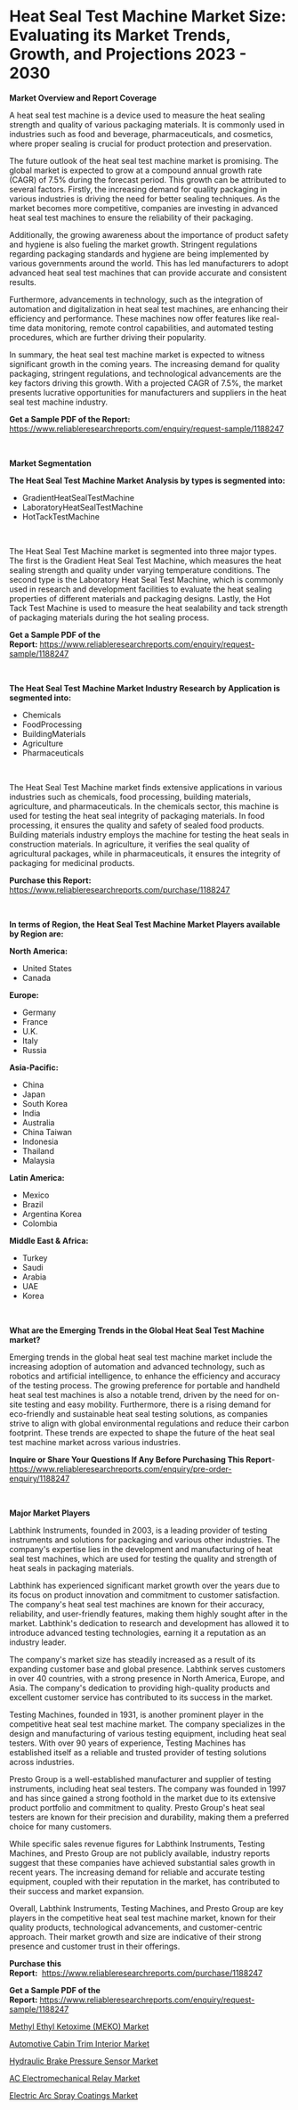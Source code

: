 <p><h1>Heat Seal Test Machine Market Size: Evaluating its Market Trends, Growth, and Projections 2023 - 2030</h1></p><p><strong>Market Overview and Report Coverage</strong></p>
<p><p>A heat seal test machine is a device used to measure the heat sealing strength and quality of various packaging materials. It is commonly used in industries such as food and beverage, pharmaceuticals, and cosmetics, where proper sealing is crucial for product protection and preservation.</p><p>The future outlook of the heat seal test machine market is promising. The global market is expected to grow at a compound annual growth rate (CAGR) of 7.5% during the forecast period. This growth can be attributed to several factors. Firstly, the increasing demand for quality packaging in various industries is driving the need for better sealing techniques. As the market becomes more competitive, companies are investing in advanced heat seal test machines to ensure the reliability of their packaging.</p><p>Additionally, the growing awareness about the importance of product safety and hygiene is also fueling the market growth. Stringent regulations regarding packaging standards and hygiene are being implemented by various governments around the world. This has led manufacturers to adopt advanced heat seal test machines that can provide accurate and consistent results.</p><p>Furthermore, advancements in technology, such as the integration of automation and digitalization in heat seal test machines, are enhancing their efficiency and performance. These machines now offer features like real-time data monitoring, remote control capabilities, and automated testing procedures, which are further driving their popularity.</p><p>In summary, the heat seal test machine market is expected to witness significant growth in the coming years. The increasing demand for quality packaging, stringent regulations, and technological advancements are the key factors driving this growth. With a projected CAGR of 7.5%, the market presents lucrative opportunities for manufacturers and suppliers in the heat seal test machine industry.</p></p>
<p><strong>Get a Sample PDF of the Report:</strong> <a href="https://www.reliableresearchreports.com/enquiry/request-sample/1188247">https://www.reliableresearchreports.com/enquiry/request-sample/1188247</a></p>
<p>&nbsp;</p>
<p><strong>Market Segmentation</strong></p>
<p><strong>The Heat Seal Test Machine Market Analysis by types is segmented into:</strong></p>
<p><ul><li>GradientHeatSealTestMachine</li><li>LaboratoryHeatSealTestMachine</li><li>HotTackTestMachine</li></ul></p>
<p>&nbsp;</p>
<p><p>The Heat Seal Test Machine market is segmented into three major types. The first is the Gradient Heat Seal Test Machine, which measures the heat sealing strength and quality under varying temperature conditions. The second type is the Laboratory Heat Seal Test Machine, which is commonly used in research and development facilities to evaluate the heat sealing properties of different materials and packaging designs. Lastly, the Hot Tack Test Machine is used to measure the heat sealability and tack strength of packaging materials during the hot sealing process.</p></p>
<p><strong>Get a Sample PDF of the Report:</strong>&nbsp;<a href="https://www.reliableresearchreports.com/enquiry/request-sample/1188247">https://www.reliableresearchreports.com/enquiry/request-sample/1188247</a></p>
<p>&nbsp;</p>
<p><strong>The Heat Seal Test Machine Market Industry Research by Application is segmented into:</strong></p>
<p><ul><li>Chemicals</li><li>FoodProcessing</li><li>BuildingMaterials</li><li>Agriculture</li><li>Pharmaceuticals</li></ul></p>
<p>&nbsp;</p>
<p><p>The Heat Seal Test Machine market finds extensive applications in various industries such as chemicals, food processing, building materials, agriculture, and pharmaceuticals. In the chemicals sector, this machine is used for testing the heat seal integrity of packaging materials. In food processing, it ensures the quality and safety of sealed food products. Building materials industry employs the machine for testing the heat seals in construction materials. In agriculture, it verifies the seal quality of agricultural packages, while in pharmaceuticals, it ensures the integrity of packaging for medicinal products.</p></p>
<p><strong>Purchase this Report:</strong>&nbsp; <a href="https://www.reliableresearchreports.com/purchase/1188247">https://www.reliableresearchreports.com/purchase/1188247</a></p>
<p>&nbsp;</p>
<p><strong>In terms of Region, the Heat Seal Test Machine Market Players available by Region are:</strong></p>
<p>
    <p> <strong> North America: </strong>
        <ul>
            <li>United States</li>
            <li>Canada</li>
        </ul>
        </p> 
    <p> <strong> Europe: </strong>
        <ul>
            <li>Germany</li>
            <li>France</li>
            <li>U.K.</li>
            <li>Italy</li>
            <li>Russia</li>
        </ul>
        </p> 
    <p> <strong> Asia-Pacific: </strong>
        <ul>
            <li>China</li>
            <li>Japan</li>
            <li>South Korea</li>
            <li>India</li>
            <li>Australia</li>
            <li>China Taiwan</li>
            <li>Indonesia</li>
            <li>Thailand</li>
            <li>Malaysia</li>
        </ul>
        </p> 
    <p> <strong> Latin America: </strong>
        <ul>
            <li>Mexico</li>
            <li>Brazil</li>
            <li>Argentina Korea</li>
            <li>Colombia</li>
        </ul>
        </p> 
    <p> <strong> Middle East & Africa: </strong>
        <ul>
            <li>Turkey</li>
            <li>Saudi</li>
            <li>Arabia</li>
            <li>UAE</li>
            <li>Korea</li>
        </ul>
    </p>
    </p>
<p>&nbsp;</p>
<p><strong>What are the Emerging Trends in the Global Heat Seal Test Machine market?</strong></p>
<p><p>Emerging trends in the global heat seal test machine market include the increasing adoption of automation and advanced technology, such as robotics and artificial intelligence, to enhance the efficiency and accuracy of the testing process. The growing preference for portable and handheld heat seal test machines is also a notable trend, driven by the need for on-site testing and easy mobility. Furthermore, there is a rising demand for eco-friendly and sustainable heat seal testing solutions, as companies strive to align with global environmental regulations and reduce their carbon footprint. These trends are expected to shape the future of the heat seal test machine market across various industries.</p></p>
<p><strong>Inquire or Share Your Questions If Any Before Purchasing This Report</strong>- <a href="https://www.reliableresearchreports.com/enquiry/pre-order-enquiry/1188247">https://www.reliableresearchreports.com/enquiry/pre-order-enquiry/1188247</a></p>
<p>&nbsp;</p>
<p><strong>Major Market Players</strong></p>
<p><p>Labthink Instruments, founded in 2003, is a leading provider of testing instruments and solutions for packaging and various other industries. The company's expertise lies in the development and manufacturing of heat seal test machines, which are used for testing the quality and strength of heat seals in packaging materials.</p><p>Labthink has experienced significant market growth over the years due to its focus on product innovation and commitment to customer satisfaction. The company's heat seal test machines are known for their accuracy, reliability, and user-friendly features, making them highly sought after in the market. Labthink's dedication to research and development has allowed it to introduce advanced testing technologies, earning it a reputation as an industry leader.</p><p>The company's market size has steadily increased as a result of its expanding customer base and global presence. Labthink serves customers in over 40 countries, with a strong presence in North America, Europe, and Asia. The company's dedication to providing high-quality products and excellent customer service has contributed to its success in the market.</p><p>Testing Machines, founded in 1931, is another prominent player in the competitive heat seal test machine market. The company specializes in the design and manufacturing of various testing equipment, including heat seal testers. With over 90 years of experience, Testing Machines has established itself as a reliable and trusted provider of testing solutions across industries.</p><p>Presto Group is a well-established manufacturer and supplier of testing instruments, including heat seal testers. The company was founded in 1997 and has since gained a strong foothold in the market due to its extensive product portfolio and commitment to quality. Presto Group's heat seal testers are known for their precision and durability, making them a preferred choice for many customers.</p><p>While specific sales revenue figures for Labthink Instruments, Testing Machines, and Presto Group are not publicly available, industry reports suggest that these companies have achieved substantial sales growth in recent years. The increasing demand for reliable and accurate testing equipment, coupled with their reputation in the market, has contributed to their success and market expansion.</p><p>Overall, Labthink Instruments, Testing Machines, and Presto Group are key players in the competitive heat seal test machine market, known for their quality products, technological advancements, and customer-centric approach. Their market growth and size are indicative of their strong presence and customer trust in their offerings.</p></p>
<p><strong>Purchase this Report:</strong>&nbsp;&nbsp;<a href="https://www.reliableresearchreports.com/purchase/1188247">https://www.reliableresearchreports.com/purchase/1188247</a></p>
<p></p>
<p><strong>Get a Sample PDF of the Report:</strong>&nbsp;<a href="https://www.reliableresearchreports.com/enquiry/request-sample/1188247">https://www.reliableresearchreports.com/enquiry/request-sample/1188247</a></p>
<p><p><a href="https://medium.com/@kelsitorphy644/methyl-ethyl-ketoxime-meko-market-analysis-its-cagr-market-segmentation-and-global-industry-df54147e9ee3">Methyl Ethyl Ketoxime (MEKO) Market</a></p><p><a href="https://github.com/PeterParrish5/Market-Research-Report-List-1/blob/main/automotive-cabin-trim-interior-market.md">Automotive Cabin Trim Interior Market</a></p><p><a href="https://www.linkedin.com/pulse/hydraulic-brake-pressure-sensor-market-challenges-opportunities-pelje/">Hydraulic Brake Pressure Sensor Market</a></p><p><a href="https://www.linkedin.com/pulse/ac-electromechanical-relay-market-insights-players-forecast-till-ynsde/">AC Electromechanical Relay Market</a></p><p><a href="https://medium.com/@birdielynch645/electric-arc-spray-coatings-market-outlook-industry-overview-and-forecast-2023-to-2030-714ec0b2e2c7">Electric Arc Spray Coatings Market</a></p></p>